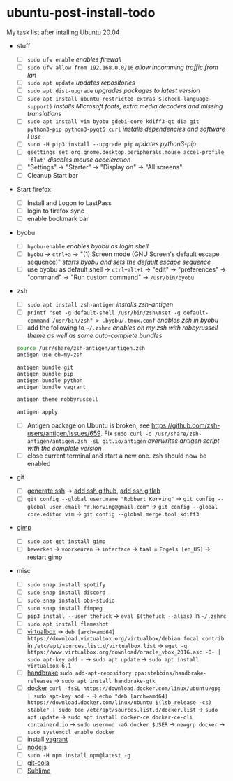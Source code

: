 # ubuntu-post-install-todo

My task list after intalling Ubuntu 20.04

-   stuff

    -   [ ] `sudo ufw enable` _enables firewall_
    -   [ ] `sudo ufw allow from 192.168.0.0/16` _allow incomming traffic from lan_ 
    -   [ ] `sudo apt update` _updates repositories_
    -   [ ] `sudo apt dist-upgrade` _upgrades packages to latest version_
    -   [ ] `sudo apt install ubuntu-restricted-extras $(check-language-support)` _installs Microsoft fonts, extra media decoders and missing translations_
    -   [ ] `sudo apt install vim byobu gdebi-core kdiff3-qt dia git python3-pip python3-pyqt5 curl` _installs dependencies and software I use_
    -   [ ] `sudo -H pip3 install --upgrade pip` _updates python3-pip_
    -   [ ] `gsettings set org.gnome.desktop.peripherals.mouse accel-profile 'flat'` _disables mouse acceleration_
    -   [ ] "Settings" -> "Starter" -> "Display on" -> "All screens"
    -   [ ] Cleanup Start bar

-   Start firefox

    -   [ ] Install and Logon to LastPass
    -   [ ] login to firefox sync
    -   [ ] enable bookmark bar

-   byobu

    -   [ ] `byobu-enable` _enables byobu as login shell_
    -   [ ] `byobu` -> `ctrl+a` -> "(1) Screen mode (GNU Screen's default escape sequence)" _starts byobu and sets the default escape sequence_
    -   [ ] use byobu as default shell -> `ctrl+alt+t` -> "edit" -> "preferences" -> "command" -> "Run custom command" -> `/usr/bin/byobu`

-   zsh

    -   [ ] `sudo apt install zsh-antigen` _installs zsh-antigen_
    -   [ ] `printf "set -g default-shell /usr/bin/zsh\nset -g default-command /usr/bin/zsh" > .byobu/.tmux.conf` _enables zsh in byobu_
    -   [ ] add the following to `~/.zshrc` _enables oh my zsh with robbyrussell theme as well as some auto-complete bundles_

    ```bash
    source /usr/share/zsh-antigen/antigen.zsh
    antigen use oh-my-zsh

    antigen bundle git
    antigen bundle pip
    antigen bundle python
    antigen bundle vagrant

    antigen theme robbyrussell

    antigen apply
    ```

    -   [ ] Antigen package on Ubuntu is broken, see https://github.com/zsh-users/antigen/issues/659. Fix `sudo curl -o /usr/share/zsh-antigen/antigen.zsh -sL git.io/antigen` _overwrites antigen script with the complete version_
    -   [ ] close current terminal and start a new one. zsh should now be enabled

-   git

    -   [ ] [generate ssh](https://gist.github.com/robkorv/592b46e8ff9742d74ca4a3f894857dee) -> [add ssh github](https://github.com/settings/ssh), [add ssh gitlab](https://gitlab.com/profile/keys)
    -   [ ] `git config --global user.name "Robbert Korving"` -> `git config --global user.email "r.korving@gmail.com"` -> `git config --global core.editor vim` -> `git config --global merge.tool kdiff3`

-   [gimp](http://www.gimp.org/)

    -   [ ] `sudo apt-get install gimp`
    -   [ ] `bewerken` -> `voorkeuren` -> `interface` -> `taal` = `Engels [en_US]` -> restart gimp

-   misc
    -   [ ] `sudo snap install spotify`
    -   [ ] `sudo snap install discord`
    -   [ ] `sudo snap install obs-studio`
    -   [ ] `sudo snap install ffmpeg`
    -   [ ] `pip3 install --user thefuck` -> `eval $(thefuck --alias)` in `~/.zshrc`
    -   [ ] `sudo apt install flameshot`
    -   [ ] [virtualbox](https://www.virtualbox.org/wiki/Linux_Downloads#Debian-basedLinuxdistributions) -> `deb [arch=amd64] https://download.virtualbox.org/virtualbox/debian focal contrib` in `/etc/apt/sources.list.d/virtualbox.list` -> `wget -q https://www.virtualbox.org/download/oracle_vbox_2016.asc -O- | sudo apt-key add -` -> `sudo apt update` -> `sudo apt install virtualbox-6.1`
    -   [ ] [handbrake](https://handbrake.fr/) `sudo add-apt-repository ppa:stebbins/handbrake-releases` -> `sudo apt install handbrake-gtk`
    -   [ ] [docker](https://docs.docker.com/engine/install/ubuntu/#install-using-the-repository) `curl -fsSL https://download.docker.com/linux/ubuntu/gpg | sudo apt-key add -` -> `echo "deb [arch=amd64] https://download.docker.com/linux/ubuntu $(lsb_release -cs) stable" | sudo tee /etc/apt/sources.list.d/docker.list` -> `sudo apt update` -> `sudo apt install docker-ce docker-ce-cli containerd.io` -> `sudo usermod -aG docker $USER` -> `newgrp docker` -> `sudo systemctl enable docker`
    -   [ ] install [vagrant](https://www.vagrantup.com/downloads.html)
    -   [ ] [nodejs](https://github.com/nodesource/distributions/blob/master/README.md#debinstall)
    -   [ ] `sudo -H npm install npm@latest -g`
    -   [ ] [git-cola](https://github.com/git-cola/git-cola#run-from-source)
    -   [ ] [Sublime](https://www.sublimetext.com)

